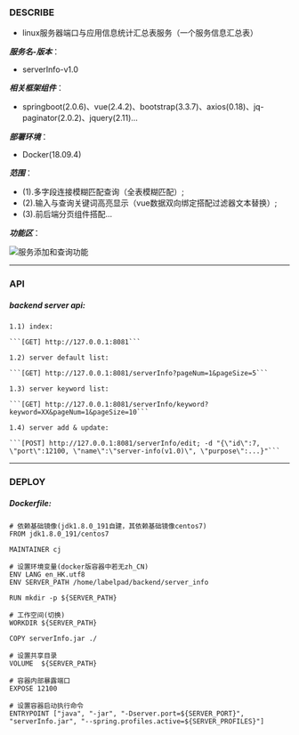 
### DESCRIBE

* linux服务器端口与应用信息统计汇总表服务（一个服务信息汇总表）


***服务名-版本***：

* serverInfo-v1.0


***相关框架组件***：

* springboot(2.0.6)、vue(2.4.2)、bootstrap(3.3.7)、axios(0.18)、jq-paginator(2.0.2)、jquery(2.11)...


***部署环境***：

* Docker(18.09.4)


***范围***：

* (1).多字段连接模糊匹配查询（全表模糊匹配）;
* (2).输入与查询关键词高亮显示（vue数据双向绑定搭配过滤器文本替换）;
* (3).前后端分页组件搭配...


***功能区***：

![服务添加和查询功能](server_add_search.gif)

---------

### API


##### backend server api: 
	
	1.1) index: 
	
	```[GET] http://127.0.0.1:8081```

	1.2) server default list: 
	
	```[GET] http://127.0.0.1:8081/serverInfo?pageNum=1&pageSize=5```
	
	1.3) server keyword list: 
	
	```[GET] http://127.0.0.1:8081/serverInfo/keyword?keyword=XX&pageNum=1&pageSize=10```

	1.4) server add & update: 
	
	```[POST] http://127.0.0.1:8081/serverInfo/edit; -d "{\"id\":7, \"port\":12100, \"name\":\"server-info(v1.0)\", \"purpose\":...}"```


---------

### DEPLOY

##### Dockerfile: 

```shell
# 依赖基础镜像(jdk1.8.0_191自建，其依赖基础镜像centos7)
FROM jdk1.8.0_191/centos7

MAINTAINER cj

# 设置环境变量(docker版容器中若无zh_CN)
ENV LANG en_HK.utf8
ENV SERVER_PATH /home/labelpad/backend/server_info

RUN mkdir -p ${SERVER_PATH}

# 工作空间(切换)
WORKDIR ${SERVER_PATH}

COPY serverInfo.jar ./

# 设置共享目录
VOLUME  ${SERVER_PATH}

# 容器内部暴露端口
EXPOSE 12100

# 设置容器启动执行命令
ENTRYPOINT ["java", "-jar", "-Dserver.port=${SERVER_PORT}",  "serverInfo.jar", "--spring.profiles.active=${SERVER_PROFILES}"]
```

